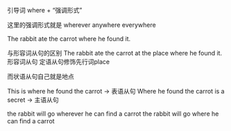 引导词  where + “强调形式”

这里的强调形式就是 wherever anywhere everywhere

The rabbit ate the carrot where he found it.

与形容词从句的区别
The rabbit ate the carrot at the place where he found it. 形容词从句
定语从句修饰先行词place

而状语从句自己就是地点

This is where he found the carrot -> 表语从句
Where he found the carrot is a secret -> 主语从句

the rabbit will go wherever he can find a carrot
the rabbit will go where he can find a carrot

